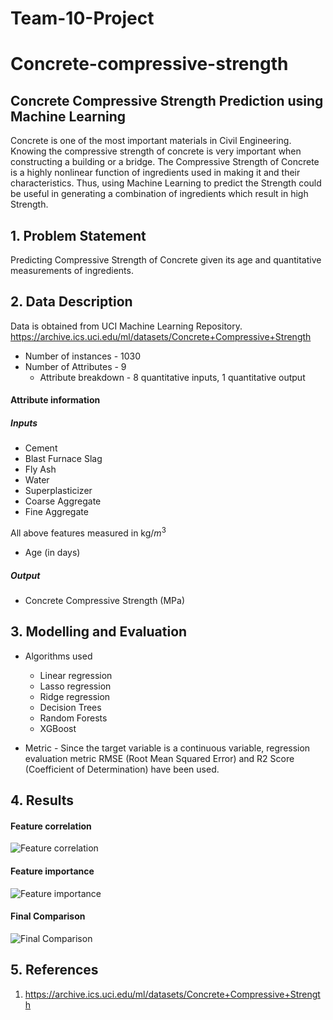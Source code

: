 # Team-10-Project
# Concrete-compressive-strength

## Concrete Compressive Strength Prediction using Machine Learning

Concrete is one of the most important materials in Civil Engineering. Knowing the compressive strength of concrete is very important when constructing a building or a bridge. The Compressive Strength of Concrete is a highly nonlinear function of ingredients used in making it and their characteristics. Thus, using Machine Learning to predict the Strength could be useful in generating a combination of ingredients which result in high Strength.


## 1. Problem Statement
Predicting Compressive Strength of Concrete given its age and quantitative measurements of ingredients.

## 2. Data Description

Data is obtained from UCI Machine Learning Repository.
https://archive.ics.uci.edu/ml/datasets/Concrete+Compressive+Strength

* Number of instances - 1030
* Number of Attributes - 9
  * Attribute breakdown - 8 quantitative inputs, 1 quantitative output

#### Attribute information
##### Inputs
* Cement
* Blast Furnace Slag
* Fly Ash
* Water
* Superplasticizer
* Coarse Aggregate
* Fine Aggregate

All above features measured in kg/$m^3$

* Age (in days)

##### Output
* Concrete Compressive Strength (MPa)

## 3. Modelling and Evaluation

* Algorithms used
  * Linear regression
  * Lasso regression
  * Ridge regression
  * Decision Trees
  * Random Forests
  * XGBoost 

* Metric - Since the target variable is a continuous variable, regression evaluation metric RMSE (Root Mean Squared Error) and R2 Score (Coefficient of Determination) have been used.

## 4. Results

#### Feature correlation
![Feature correlation](https://github.com/pranaymodukuru/Concrete-compressive-strength/blob/master/imgs/corr.png)
#### Feature importance
![Feature importance](https://github.com/pranaymodukuru/Concrete-compressive-strength/blob/master/imgs/feat_imp.png)
#### Final Comparison
![Final Comparison](https://github.com/pranaymodukuru/Concrete-compressive-strength/blob/master/imgs/comparision.png)


## 5. References
1. https://archive.ics.uci.edu/ml/datasets/Concrete+Compressive+Strength
